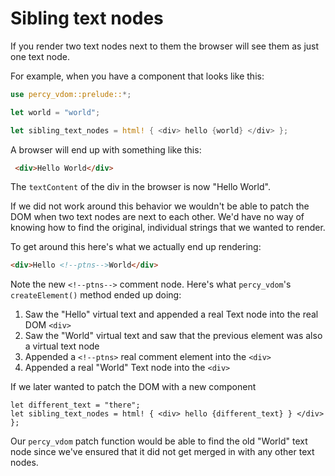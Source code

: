 # Sibling text nodes

If you render two text nodes next to them the browser will see them as just
one text node.

For example, when you have a component that looks like this:

```rust
use percy_vdom::prelude::*;

let world = "world";

let sibling_text_nodes = html! { <div> hello {world} </div> };
```

A browser will end up with something like this:

```html
 <div>Hello World</div>
```

The `textContent` of the div in the browser is now "Hello World".

If we did not work around this behavior we wouldn't be able  to patch the DOM when two text nodes are next to each other.
We'd have no way of knowing how to find the original, individual strings that we wanted to render.

To get around this here's what we actually end up rendering:

```html
<div>Hello <!--ptns-->World</div>
```

Note the new `<!--ptns-->` comment node. Here's what `percy_vdom`'s `createElement()` method ended up doing:

1. Saw the "Hello" virtual text and appended a real Text node into the real DOM `<div>`
2. Saw the "World" virtual text and saw that the previous element was also a virtual text node
3. Appended a `<!--ptns>` real comment element into the `<div>`
4. Appended a real "World" Text node into the `<div>`

If we later wanted to patch the DOM with a new component

```
let different_text = "there";
let sibling_text_nodes = html! { <div> hello {different_text} } </div> };
```

Our `percy_vdom` patch function would be able to find the old "World" text node since we've ensured that it
did not get merged in with any other text nodes.
